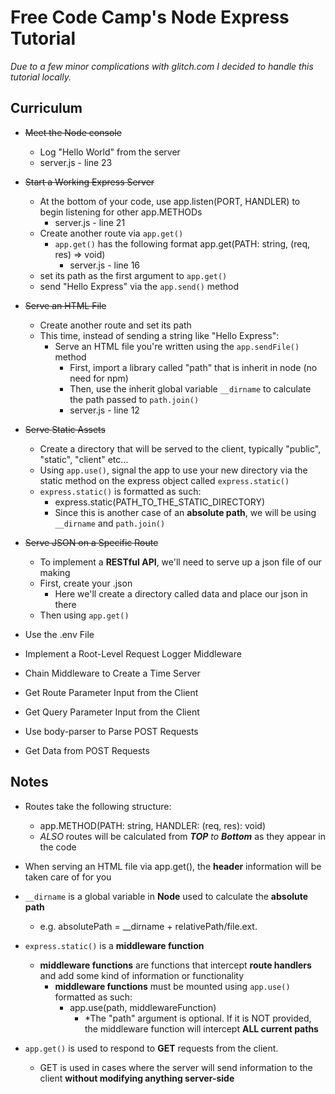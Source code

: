 # Free Code Camp's Node Express Tutorial
*Due to a few minor complications with glitch.com I decided to handle this tutorial locally.*

## Curriculum
* ~~Meet the Node console~~
  * Log "Hello World" from the server
  * server.js - line 23

* ~~Start a Working Express Server~~
  * At the bottom of your code, use app.listen(PORT, HANDLER) to begin listening for other app.METHODs
    * server.js - line 21
  * Create another route via ```app.get()```
    * ```app.get()``` has the following format app.get(PATH: string, (req, res) => void)
      * server.js - line 16
  * set its path as the first argument to ```app.get()```
  * send "Hello Express" via the ```app.send()``` method

* ~~Serve an HTML File~~
  * Create another route and set its path
  * This time, instead of sending a string like "Hello Express":
    * Serve an HTML file you're written using the ```app.sendFile()``` method
      * First, import a library called "path" that is inherit in node (no need for npm)
      * Then, use the inherit global variable ```__dirname``` to calculate the path passed to ```path.join()```
      * server.js - line 12

* ~~Serve Static Assets~~
  * Create a directory that will be served to the client, typically "public", "static", "client" etc...
  * Using ```app.use()```, signal the app to use your new directory via the static method on the express object called ```express.static()```
  * ```express.static()``` is formatted as such:
    * express.static(PATH_TO_THE_STATIC_DIRECTORY)
    * Since this is another case of an **absolute path**, we will be using ```__dirname``` and ```path.join()```

* ~~Serve JSON on a Specific Route~~
  * To implement a **RESTful API**, we'll need to serve up a json file of our making
  * First, create your .json
    * Here we'll create a directory called data and place our json in there
  * Then using ```app.get()```
 
* Use the .env File
* Implement a Root-Level Request Logger Middleware
* Chain Middleware to Create a Time Server
* Get Route Parameter Input from the Client
* Get Query Parameter Input from the Client
* Use body-parser to Parse POST Requests
* Get Data from POST Requests

## Notes
* Routes take the following structure:
  * app.METHOD(PATH: string, HANDLER: (req, res): void)
  * *ALSO* routes will be calculated from ***TOP** to **Bottom*** as they appear in the code

* When serving an HTML file via app.get(), the **header** information will be taken care of for you

* ```__dirname``` is a global variable in **Node** used to calculate the **absolute path**
  * e.g. absolutePath = __dirname + relativePath/file.ext.

* ```express.static()``` is a **middleware function**
  * **middleware functions** are functions that intercept **route handlers** and add some kind of information or functionality
    * **middleware functions** must be mounted using ```app.use()``` formatted as such:
      * app.use(path, middlewareFunction)
        * *The "path" argument is optional. If it is NOT provided, the middleware function will intercept **ALL current paths**

* ```app.get()``` is used to respond to **GET** requests from the client. 
  * GET is used in cases where the server will send information to the client **without modifying anything server-side**